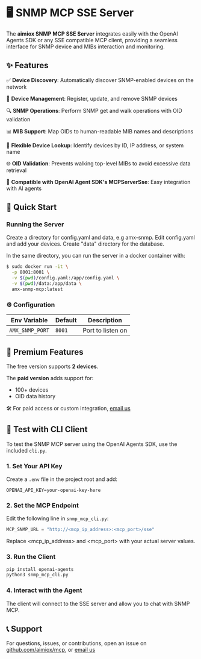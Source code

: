 # 🖥️ SNMP MCP SSE Server

The **aimiox SNMP MCP SSE Server** integrates easily with the OpenAI Agents SDK or any SSE compatible MCP client, providing a seamless interface for SNMP device and MIBs interaction and monitoring.

## ✨ Features

✅ **Device Discovery**: Automatically discover SNMP-enabled devices on the network

📡 **Device Management**: Register, update, and remove SNMP devices

🔍 **SNMP Operations**: Perform SNMP get and walk operations with OID validation

📊 **MIB Support**: Map OIDs to human-readable MIB names and descriptions

🔄 **Flexible Device Lookup**: Identify devices by ID, IP address, or system name

🌐 **OID Validation**: Prevents walking top-level MIBs to avoid excessive data retrieval

🤖 **Compatible with OpenAI Agent SDK's MCPServerSse**: Easy integration with AI agents

## 🚀 Quick Start

### Running the Server

Create a directory for config.yaml and data, e.g amx-snmp. Edit config.yaml and add your devices. Create "data" directory for the database.

In the same directory, you can run the server in a docker container with:

```bash
$ sudo docker run -it \
  -p 8001:8001 \
  -v $(pwd)/config.yaml:/app/config.yaml \
  -v $(pwd)/data:/app/data \
  amx-snmp-mcp:latest
```

### ⚙️ Configuration

| Env Variable           | Default     | Description                       |
|------------------------|-------------|-----------------------------------|
| `AMX_SNMP_PORT`        | `8001`      | Port to listen on                 |


## 💎 Premium Features

The free version supports **2 devices**.

The **paid version** adds support for:

- 100+ devices
- OID data history

🛠️ For paid access or custom integration, [email us](mailto:hello@aimiox.com)

## 🧪 Test with CLI Client

To test the SNMP MCP server using the OpenAI Agents SDK, use the included `cli.py`.

### 1. Set Your API Key

Create a `.env` file in the project root and add:

```env
OPENAI_API_KEY=your-openai-key-here
```
### 2. Set the MCP Endpoint
Edit the following line in `snmp_mcp_cli.py`:

```python
MCP_SNMP_URL = "http://<mcp_ip_address>:<mcp_port>/sse"
```
Replace <mcp_ip_address> and <mcp_port> with your actual server values.

### 3. Run the Client

```bash
pip install openai-agents
python3 snmp_mcp_cli.py
```

### 4. Interact with the Agent

The client will connect to the SSE server and allow you to chat with SNMP MCP.


## 📞 Support

For questions, issues, or contributions, open an issue on [github.com/aimiox/mcp](https://github.com/aimiox/mcp), or [email us](mailto:hello@aimiox.com)


